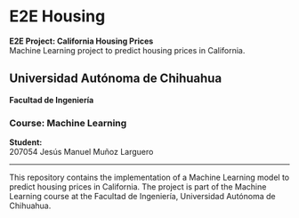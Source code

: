 # E2E Housing

**E2E Project: California Housing Prices**  
Machine Learning project to predict housing prices in California.

## Universidad Autónoma de Chihuahua  
**Facultad de Ingeniería**

### Course: Machine Learning

**Student:**  
207054 Jesús Manuel Muñoz Larguero

---

This repository contains the implementation of a Machine Learning model to predict housing prices in California. The project is part of the Machine Learning course at the Facultad de Ingeniería, Universidad Autónoma de Chihuahua.

